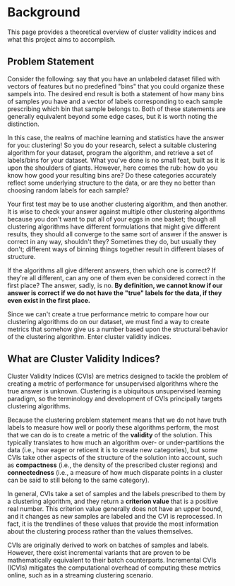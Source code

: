 # Background

This page provides a theoretical overview of cluster validity indices and what this project aims to accomplish.

## Problem Statement

Consider the following: say that you have an unlabeled dataset filled with vectors of features but no predefined "bins" that you could organize these sampels into.
The desired end result is both a statement of how many bins of samples you have and a vector of labels corresponding to each sample prescribing which bin that sample belongs to.
Both of these statements are generally equivalent beyond some edge cases, but it is worth noting the distinction.

In this case, the realms of machine learning and statistics have the answer for you: clustering!
So you do your research, select a suitable clustering algorithm for your dataset, program the algorithm, and retrieve a set of labels/bins for your dataset.
What you've done is no small feat, built as it is upon the shoulders of giants.
However, here comes the rub: how do you know how good your resulting bins are?
Do these categories accurately reflect some underlying structure to the data, or are they no better than choosing random labels for each sample?

Your first test may be to use another clustering algorithm, and then another.
It is wise to check your answer against multiple other clustering algorithms because you don't want to put all of your eggs in one basket; though all clustering algorithms have different formulations that might give different results, they should all converge to the same sort of answer if the answer is correct in any way, shouldn't they?
Sometimes they do, but usually they don't; different ways of binning things together result in different biases of structure.

If the algorithms all give different answers, then which one is correct?
If they're all different, can any one of them even be considered correct in the first place?
The answer, sadly, is no.
**By definition, we cannot know if our answer is correct if we do not have the "true" labels for the data, if they even exist in the first place.**

Since we can't create a true performance metric to compare how our clustering algorithms do on our dataset, we must find a way to create metrics that somehow give us a number based upon the structural behavior of the clustering algorithm.
Enter cluster validity indices.

## What are Cluster Validity Indices?

Cluster Validity Indices (CVIs) are metrics designed to tackle the problem of creating a metric of performance for unsupervised algorithms where the true answer is unknown.
Clustering is a ubiquitous unsupervised learning paradigm, so the terminology and development of CVIs principally targets clustering algorithms.

Because the clustering problem statement means that we do not have truth labels to measure how well or poorly these algorithms perform, the most that we can do is to create a metric of the **validity** of the solution.
This typically translates to how much an algorithm over- or under-partitions the data (i.e., how eager or reticent it is to create new categories), but some CVIs take other aspects of the structure of the solution into account, such as **compactness** (i.e., the density of the prescribed cluster regions) and **connectedness** (i.e., a measure of how much disparate points in a cluster can be said to still belong to the same category).

In general, CVIs take a set of samples and the labels prescribed to them by a clustering algorithm, and they return a **criterion value** that is a positive real number.
This criterion value generally does not have an upper bound, and it changes as new samples are labeled and the CVI is reprocessed.
In fact, it is the trendlines of these values that provide the most information about the clustering process rather than the values themselves.

CVIs are originally derived to work on batches of samples and labels.
However, there exist incremental variants that are proven to be mathematically equivalent to their batch counterparts.
Incremental CVIs (ICVIs) mitigates the computational overhead of computing these metrics online, such as in a streaming clustering scenario.

